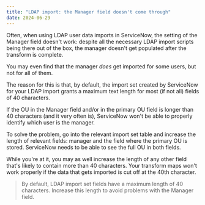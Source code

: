 ```yaml
---
title: "LDAP import: the Manager field doesn't come through"
date: 2024-06-29
---
```


Often, when using LDAP user data imports in ServiceNow, the setting of the Manager field doesn't work: despite all the necessary LDAP import scripts being there out of the box, the manager doesn't get populated after the transform is complete.

You may even find that the manager _does_ get imported for some users, but not for all of them.

The reason for this is that, by default, the import set created by ServiceNow for your LDAP import grants a maximum text length for most (if not all) fields of 40 characters.

If the OU in the Manager field and/or in the primary OU field is longer than 40 characters (and it very often is), ServiceNow won't be able to properly identify which user is the manager.

To solve the problem, go into the relevant import set table and increase the length of relevant fields: manager and the field where the primary OU is stored. ServiceNow needs to be able to see the full OU in both fields.

While you're at it, you may as well increase the length of any other field that's likely to contain more than 40 characters. Your transform maps won't work properly if the data that gets imported is cut off at the 40th character.

> By default, LDAP import set fields have a maximum length of 40 characters. Increase this length to avoid problems with the Manager field.
